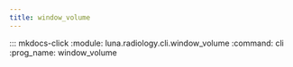 ```yaml
---
title: window_volume
---
```

::: mkdocs-click
    :module: luna.radiology.cli.window_volume
    :command: cli
    :prog_name: window_volume
